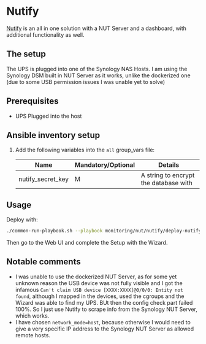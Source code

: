 # Nutify

[Nutify](https://github.com/DartSteven/Nutify) is an all in one solution with a NUT Server and a dashboard, with additional functionality as well.

## The setup

The UPS is plugged into one of the Synology NAS Hosts. I am using the Synology DSM built in NUT Server as it works, unlike the dockerized one (due to some USB permission issues I was unable yet to solve)

## Prerequisites

- UPS Plugged into the host

## Ansible inventory setup

1. Add the following variables into the `all` group_vars file:

    | Name | Mandatory/Optional | Details |
    |------|--------------------|---------|
    |nutify_secret_key|M|A string to encrypt the database with|

## Usage

Deploy with:

```bash
./common-run-playbook.sh --playbook monitoring/nut/nutify/deploy-nutify.yaml --no-check
```

Then go to the Web UI and complete the Setup with the Wizard.

## Notable comments

- I was unable to use the dockerized NUT Server, as for some yet unknown reason the USB device was not fully visible and I got the infamous `Can't claim USB device [XXXX:XXXX]@0/0/0: Entity not found`, although I mapped in the devices, used the cgroups and the Wizard was able to find my UPS. BUt then the config check part failed 100%. So I just use Nutify to scrape info from the Synology NUT Server, which works.
- I have chosen `network_mode=host`, because otherwise I would need to give a very specific IP address to the Synology NUT Server as allowed remote hosts.
